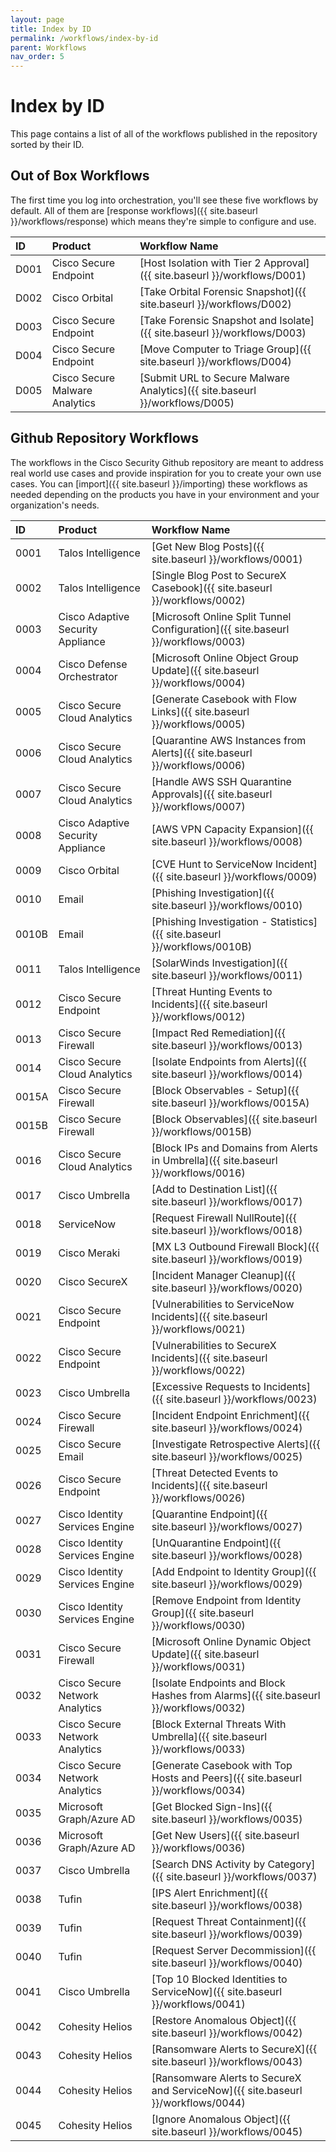 ```yaml
---
layout: page
title: Index by ID
permalink: /workflows/index-by-id
parent: Workflows
nav_order: 5
---
```


# Index by ID
This page contains a list of all of the workflows published in the repository sorted by their ID.

## Out of Box Workflows
The first time you log into orchestration, you'll see these five workflows by default. All of them are [response workflows]({{ site.baseurl }}/workflows/response) which means they're simple to configure and use.

| ID   | Product | Workflow Name |
|:-----|:--------|:--------------|
| D001 | Cisco Secure Endpoint | [Host Isolation with Tier 2 Approval]({{ site.baseurl }}/workflows/D001) |
| D002 | Cisco Orbital | [Take Orbital Forensic Snapshot]({{ site.baseurl }}/workflows/D002) |
| D003 | Cisco Secure Endpoint | [Take Forensic Snapshot and Isolate]({{ site.baseurl }}/workflows/D003) |
| D004 | Cisco Secure Endpoint | [Move Computer to Triage Group]({{ site.baseurl }}/workflows/D004) |
| D005 | Cisco Secure Malware Analytics | [Submit URL to Secure Malware Analytics]({{ site.baseurl }}/workflows/D005) |

## Github Repository Workflows
The workflows in the Cisco Security Github repository are meant to address real world use cases and provide inspiration for you to create your own use cases. You can [import]({{ site.baseurl }}/importing) these workflows as needed depending on the products you have in your environment and your organization's needs.

| ID   | Product | Workflow Name |
|:-----|:--------|:--------------|
| 0001 | Talos Intelligence | [Get New Blog Posts]({{ site.baseurl }}/workflows/0001) |
| 0002 | Talos Intelligence | [Single Blog Post to SecureX Casebook]({{ site.baseurl }}/workflows/0002) |
| 0003 | Cisco Adaptive Security Appliance | [Microsoft Online Split Tunnel Configuration]({{ site.baseurl }}/workflows/0003) |
| 0004 | Cisco Defense Orchestrator | [Microsoft Online Object Group Update]({{ site.baseurl }}/workflows/0004) |
| 0005 | Cisco Secure Cloud Analytics | [Generate Casebook with Flow Links]({{ site.baseurl }}/workflows/0005) |
| 0006 | Cisco Secure Cloud Analytics | [Quarantine AWS Instances from Alerts]({{ site.baseurl }}/workflows/0006) |
| 0007 | Cisco Secure Cloud Analytics | [Handle AWS SSH Quarantine Approvals]({{ site.baseurl }}/workflows/0007) |
| 0008 | Cisco Adaptive Security Appliance | [AWS VPN Capacity Expansion]({{ site.baseurl }}/workflows/0008) |
| 0009 | Cisco Orbital | [CVE Hunt to ServiceNow Incident]({{ site.baseurl }}/workflows/0009) |
| 0010 | Email | [Phishing Investigation]({{ site.baseurl }}/workflows/0010) |
| 0010B | Email | [Phishing Investigation - Statistics]({{ site.baseurl }}/workflows/0010B) |
| 0011 | Talos Intelligence | [SolarWinds Investigation]({{ site.baseurl }}/workflows/0011) |
| 0012 | Cisco Secure Endpoint | [Threat Hunting Events to Incidents]({{ site.baseurl }}/workflows/0012) |
| 0013 | Cisco Secure Firewall | [Impact Red Remediation]({{ site.baseurl }}/workflows/0013) |
| 0014 | Cisco Secure Cloud Analytics | [Isolate Endpoints from Alerts]({{ site.baseurl }}/workflows/0014) |
| 0015A | Cisco Secure Firewall | [Block Observables - Setup]({{ site.baseurl }}/workflows/0015A) |
| 0015B | Cisco Secure Firewall | [Block Observables]({{ site.baseurl }}/workflows/0015B) |
| 0016 | Cisco Secure Cloud Analytics | [Block IPs and Domains from Alerts in Umbrella]({{ site.baseurl }}/workflows/0016) |
| 0017 | Cisco Umbrella | [Add to Destination List]({{ site.baseurl }}/workflows/0017) |
| 0018 | ServiceNow | [Request Firewall NullRoute]({{ site.baseurl }}/workflows/0018) |
| 0019 | Cisco Meraki | [MX L3 Outbound Firewall Block]({{ site.baseurl }}/workflows/0019) |
| 0020 | Cisco SecureX | [Incident Manager Cleanup]({{ site.baseurl }}/workflows/0020) |
| 0021 | Cisco Secure Endpoint | [Vulnerabilities to ServiceNow Incidents]({{ site.baseurl }}/workflows/0021) |
| 0022 | Cisco Secure Endpoint | [Vulnerabilities to SecureX Incidents]({{ site.baseurl }}/workflows/0022) |
| 0023 | Cisco Umbrella | [Excessive Requests to Incidents]({{ site.baseurl }}/workflows/0023) |
| 0024 | Cisco Secure Firewall | [Incident Endpoint Enrichment]({{ site.baseurl }}/workflows/0024) |
| 0025 | Cisco Secure Email | [Investigate Retrospective Alerts]({{ site.baseurl }}/workflows/0025) |
| 0026 | Cisco Secure Endpoint | [Threat Detected Events to Incidents]({{ site.baseurl }}/workflows/0026) |
| 0027 | Cisco Identity Services Engine | [Quarantine Endpoint]({{ site.baseurl }}/workflows/0027) |
| 0028 | Cisco Identity Services Engine | [UnQuarantine Endpoint]({{ site.baseurl }}/workflows/0028) |
| 0029 | Cisco Identity Services Engine | [Add Endpoint to Identity Group]({{ site.baseurl }}/workflows/0029) |
| 0030 | Cisco Identity Services Engine | [Remove Endpoint from Identity Group]({{ site.baseurl }}/workflows/0030) |
| 0031 | Cisco Secure Firewall | [Microsoft Online Dynamic Object Update]({{ site.baseurl }}/workflows/0031) |
| 0032 | Cisco Secure Network Analytics | [Isolate Endpoints and Block Hashes from Alarms]({{ site.baseurl }}/workflows/0032) |
| 0033 | Cisco Secure Network Analytics | [Block External Threats With Umbrella]({{ site.baseurl }}/workflows/0033) |
| 0034 | Cisco Secure Network Analytics | [Generate Casebook with Top Hosts and Peers]({{ site.baseurl }}/workflows/0034) |
| 0035 | Microsoft Graph/Azure AD | [Get Blocked Sign-Ins]({{ site.baseurl }}/workflows/0035) |
| 0036 | Microsoft Graph/Azure AD | [Get New Users]({{ site.baseurl }}/workflows/0036) |
| 0037 | Cisco Umbrella | [Search DNS Activity by Category]({{ site.baseurl }}/workflows/0037) |
| 0038 | Tufin | [IPS Alert Enrichment]({{ site.baseurl }}/workflows/0038) |
| 0039 | Tufin | [Request Threat Containment]({{ site.baseurl }}/workflows/0039) |
| 0040 | Tufin | [Request Server Decommission]({{ site.baseurl }}/workflows/0040) |
| 0041 | Cisco Umbrella | [Top 10 Blocked Identities to ServiceNow]({{ site.baseurl }}/workflows/0041) |
| 0042 | Cohesity Helios | [Restore Anomalous Object]({{ site.baseurl }}/workflows/0042) |
| 0043 | Cohesity Helios | [Ransomware Alerts to SecureX]({{ site.baseurl }}/workflows/0043) |
| 0044 | Cohesity Helios | [Ransomware Alerts to SecureX and ServiceNow]({{ site.baseurl }}/workflows/0044) |
| 0045 | Cohesity Helios | [Ignore Anomalous Object]({{ site.baseurl }}/workflows/0045) |
